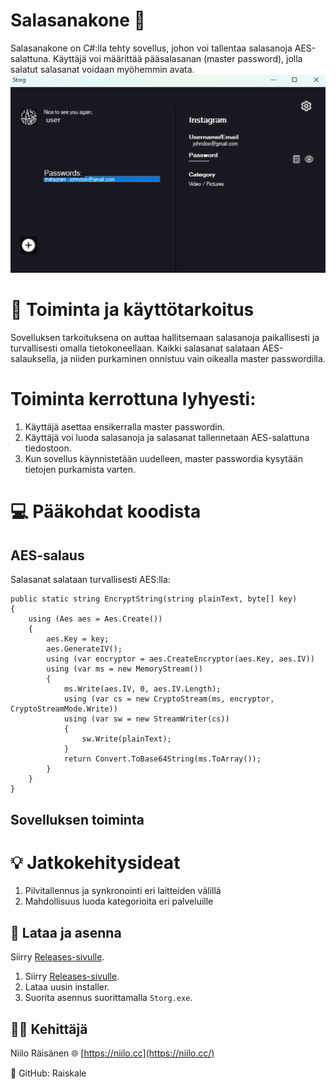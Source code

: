 # Salasanakone 🔐

Salasanakone on C#:lla tehty sovellus, johon voi tallentaa salasanoja AES-salattuna.
Käyttäjä voi määrittää pääsalasanan (master password), jolla salatut salasanat voidaan myöhemmin avata.
![Showcase kuva](https://raw.githubusercontent.com/Raiskale/Storg/master/Showcase.png)

# 🧭 Toiminta ja käyttötarkoitus

Sovelluksen tarkoituksena on auttaa hallitsemaan salasanoja paikallisesti ja turvallisesti omalla tietokoneellaan.
Kaikki salasanat salataan AES-salauksella, ja niiden purkaminen onnistuu vain oikealla master passwordilla.

# Toiminta kerrottuna lyhyesti:
1. Käyttäjä asettaa ensikerralla master passwordin.
2. Käyttäjä voi luoda salasanoja ja salasanat tallennetaan AES-salattuna tiedostoon.
3. Kun sovellus käynnistetään uudelleen, master passwordia kysytään tietojen purkamista varten.






# 💻 Pääkohdat koodista

## AES-salaus
Salasanat salataan turvallisesti AES:lla:
```
public static string EncryptString(string plainText, byte[] key)
{
    using (Aes aes = Aes.Create())
    {
        aes.Key = key;
        aes.GenerateIV();
        using (var encryptor = aes.CreateEncryptor(aes.Key, aes.IV))
        using (var ms = new MemoryStream())
        {
            ms.Write(aes.IV, 0, aes.IV.Length);
            using (var cs = new CryptoStream(ms, encryptor, CryptoStreamMode.Write))
            using (var sw = new StreamWriter(cs))
            {
                sw.Write(plainText);
            }
            return Convert.ToBase64String(ms.ToArray());
        }
    }
}
```
## Sovelluksen toiminta


# 💡 Jatkokehitysideat
1. Pilvitallennus ja synkronointi eri laitteiden välillä
2. Mahdollisuus luoda kategorioita eri palveluille




## 🔽 Lataa ja asenna
Siirry [Releases-sivulle](https://github.com/Raiskale/Storg/releases).
1. Siirry [Releases-sivulle](https://github.com/Raiskale/Storg/releases).
2. Lataa uusin installer.
3. Suorita asennus suorittamalla `Storg.exe`.





## 🧑‍💻 Kehittäjä

Niilo Räisänen
🌐 [https://niilo.cc](https://niilo.cc/)

💾 GitHub: Raiskale
